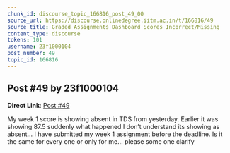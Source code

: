 ```yaml
---
chunk_id: discourse_topic_166816_post_49_00
source_url: https://discourse.onlinedegree.iitm.ac.in/t/166816/49
source_title: Graded Assignments Dashboard Scores Incorrect/Missing
content_type: discourse
tokens: 101
username: 23f1000104
post_number: 49
topic_id: 166816
---
```


## Post #49 by 23f1000104

**Direct Link**: [Post #49](https://discourse.onlinedegree.iitm.ac.in/t/166816/49)

My week 1 score is showing absent in TDS from yesterday. Earlier it was showing 87.5 suddenly what happened I don’t understand its showing as absent… I have submitted my week 1 assignment before the deadline. Is it the same for every one or only for me… please some one clarify
